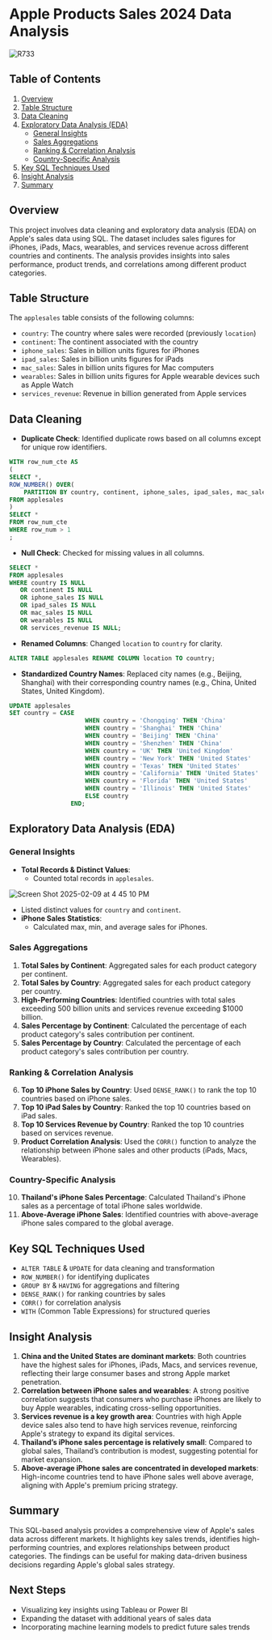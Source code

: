 # Apple Products Sales 2024 Data Analysis
![R733](https://github.com/user-attachments/assets/4c06892e-6a31-450d-9f72-5750b648d9db)
## Table of Contents
1. [Overview](#overview)
2. [Table Structure](#table-structure)
3. [Data Cleaning](#data-cleaning)
4. [Exploratory Data Analysis (EDA)](#exploratory-data-analysis-eda)
   - [General Insights](#general-insights)
   - [Sales Aggregations](#sales-aggregations)
   - [Ranking & Correlation Analysis](#ranking--correlation-analysis)
   - [Country-Specific Analysis](#country-specific-analysis)
5. [Key SQL Techniques Used](#key-sql-techniques-used)
6. [Insight Analysis](#insight-analysis)
7. [Summary](#summary)

## Overview
This project involves data cleaning and exploratory data analysis (EDA) on Apple's sales data using SQL. The dataset includes sales figures for iPhones, iPads, Macs, wearables, and services revenue across different countries and continents. The analysis provides insights into sales performance, product trends, and correlations among different product categories.

## Table Structure
The `applesales` table consists of the following columns:
- `country`: The country where sales were recorded (previously `location`)
- `continent`: The continent associated with the country
- `iphone_sales`: Sales in billion units figures for iPhones
- `ipad_sales`: Sales in billion units figures for iPads
- `mac_sales`: Sales in billion units figures for Mac computers
- `wearables`: Sales in billion units figures for Apple wearable devices such as Apple Watch
- `services_revenue`: Revenue in billion generated from Apple services

## Data Cleaning
- **Duplicate Check**: Identified duplicate rows based on all columns except for unique row identifiers.
```sql
WITH row_num_cte AS 
(
SELECT *,
ROW_NUMBER() OVER(
	PARTITION BY country, continent, iphone_sales, ipad_sales, mac_sales, wearables, services_revenue) AS row_num
FROM applesales
)
SELECT *
FROM row_num_cte
WHERE row_num > 1
;
```
- **Null Check**: Checked for missing values in all columns.
```sql
SELECT *
FROM applesales
WHERE country IS NULL
   OR continent IS NULL
   OR iphone_sales IS NULL
   OR ipad_sales IS NULL
   OR mac_sales IS NULL
   OR wearables IS NULL
   OR services_revenue IS NULL;
```
- **Renamed Columns**: Changed `location` to `country` for clarity.
```sql
ALTER TABLE applesales RENAME COLUMN location TO country;
```
- **Standardized Country Names**: Replaced city names (e.g., Beijing, Shanghai) with their corresponding country names (e.g., China, United States, United Kingdom).
```sql
UPDATE applesales
SET country = CASE 
                     WHEN country = 'Chongqing' THEN 'China'
                     WHEN country = 'Shanghai' THEN 'China'
					 WHEN country = 'Beijing' THEN 'China'
					 WHEN country = 'Shenzhen' THEN 'China'
					 WHEN country = 'UK' THEN 'United Kingdom'
                     WHEN country = 'New York' THEN 'United States'
                     WHEN country = 'Texas' THEN 'United States'
					 WHEN country = 'California' THEN 'United States'
					 WHEN country = 'Florida' THEN 'United States'
					 WHEN country = 'Illinois' THEN 'United States'
                     ELSE country
                 END;
```

## Exploratory Data Analysis (EDA)
### General Insights
- **Total Records & Distinct Values**:
  - Counted total records in `applesales`.

![Screen Shot 2025-02-09 at 4 45 10 PM](https://github.com/user-attachments/assets/3a572935-9ec5-4cb9-bee7-daf4afc699b0)
  
  - Listed distinct values for `country` and `continent`.
- **iPhone Sales Statistics**:
  - Calculated max, min, and average sales for iPhones.

### Sales Aggregations
1. **Total Sales by Continent**: Aggregated sales for each product category per continent.
2. **Total Sales by Country**: Aggregated sales for each product category per country.
3. **High-Performing Countries**: Identified countries with total sales exceeding 500 billion units and services revenue exceeding $1000 billion.
4. **Sales Percentage by Continent**: Calculated the percentage of each product category's sales contribution per continent.
5. **Sales Percentage by Country**: Calculated the percentage of each product category's sales contribution per country.

### Ranking & Correlation Analysis
6. **Top 10 iPhone Sales by Country**: Used `DENSE_RANK()` to rank the top 10 countries based on iPhone sales.
7. **Top 10 iPad Sales by Country**: Ranked the top 10 countries based on iPad sales.
8. **Top 10 Services Revenue by Country**: Ranked the top 10 countries based on services revenue.
9. **Product Correlation Analysis**: Used the `CORR()` function to analyze the relationship between iPhone sales and other products (iPads, Macs, Wearables).

### Country-Specific Analysis
10. **Thailand's iPhone Sales Percentage**: Calculated Thailand's iPhone sales as a percentage of total iPhone sales worldwide.
11. **Above-Average iPhone Sales**: Identified countries with above-average iPhone sales compared to the global average.

## Key SQL Techniques Used
- `ALTER TABLE` & `UPDATE` for data cleaning and transformation
- `ROW_NUMBER()` for identifying duplicates
- `GROUP BY` & `HAVING` for aggregations and filtering
- `DENSE_RANK()` for ranking countries by sales
- `CORR()` for correlation analysis
- `WITH` (Common Table Expressions) for structured queries

## Insight Analysis
1. **China and the United States are dominant markets**: Both countries have the highest sales for iPhones, iPads, Macs, and services revenue, reflecting their large consumer bases and strong Apple market penetration.
2. **Correlation between iPhone sales and wearables**: A strong positive correlation suggests that consumers who purchase iPhones are likely to buy Apple wearables, indicating cross-selling opportunities.
3. **Services revenue is a key growth area**: Countries with high Apple device sales also tend to have high services revenue, reinforcing Apple's strategy to expand its digital services.
4. **Thailand’s iPhone sales percentage is relatively small**: Compared to global sales, Thailand’s contribution is modest, suggesting potential for market expansion.
5. **Above-average iPhone sales are concentrated in developed markets**: High-income countries tend to have iPhone sales well above average, aligning with Apple's premium pricing strategy.

## Summary
This SQL-based analysis provides a comprehensive view of Apple's sales data across different markets. It highlights key sales trends, identifies high-performing countries, and explores relationships between product categories. The findings can be useful for making data-driven business decisions regarding Apple's global sales strategy.

## Next Steps
- Visualizing key insights using Tableau or Power BI
- Expanding the dataset with additional years of sales data
- Incorporating machine learning models to predict future sales trends
